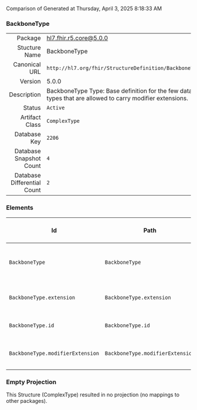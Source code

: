Comparison of 
Generated at Thursday, April 3, 2025 8:18:33 AM

### BackboneType

|      |     |
| ---: | --- |
| Package | hl7.fhir.r5.core@5.0.0 |
| Stucture Name | BackboneType |
| Canonical URL | `http://hl7.org/fhir/StructureDefinition/BackboneType` |
| Version | 5.0.0 |
| Description | BackboneType Type: Base definition for the few data types that are allowed to carry modifier extensions. |
| Status | `Active` |
| Artifact Class | `ComplexType` |
| Database Key | `2206` |
| Database Snapshot Count | `4` |
| Database Differential Count | `2` |

### Elements

| Id | Path | Name | Base Path | Short | Cardinality | Collated Type | Binding Strength | Binding Value Set |
| -- | ---- | ---- | --------- | ----- | ----------- | ------------- | ---------------- | ----------------- |
| `BackboneType` | `BackboneType` | `BackboneType` | BackboneType | Base for datatypes that can carry modifier extensions | 0..* | BackboneType |  |  |
| `BackboneType.extension` | `BackboneType.extension` | `extension` | Element.extension | Additional content defined by implementations | 0..* | Extension |  |  |
| `BackboneType.id` | `BackboneType.id` | `id` | Element.id | Unique id for inter-element referencing | 0..1 | id |  |  |
| `BackboneType.modifierExtension` | `BackboneType.modifierExtension` | `modifierExtension` | BackboneType.modifierExtension | Extensions that cannot be ignored even if unrecognized | 0..* | Extension |  |  |
### Empty Projection

This Structure (ComplexType) resulted in no projection (no mappings to other packages).

